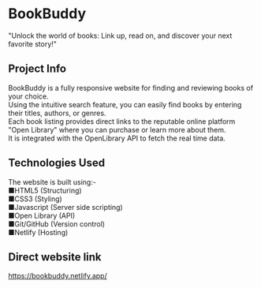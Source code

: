 # BookBuddy

"Unlock the world of books: Link up, read on, and discover your next favorite story!"

## Project Info 
BookBuddy is a fully responsive website for finding and reviewing books of your choice.  
Using the intuitive search feature, you can easily find books by entering their titles, authors, or genres.  
Each book listing provides direct links to the reputable online platform "Open Library" where you can purchase or learn more about them.  
It is integrated with the OpenLibrary API to fetch the real time data.


## Technologies Used
The website is built using:-  
 ■HTML5 (Structuring)  
 ■CSS3 (Styling)  
 ■Javascript (Server side scripting)  
 ■Open Library (API)  
 ■Git/GitHub (Version control)  
 ■Netlify (Hosting)  
 
 ## Direct website link
  https://bookbuddy.netlify.app/
